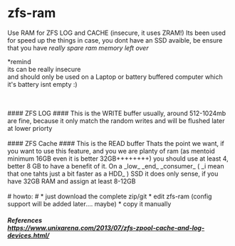 # zfs-ram #
Use RAM for ZFS LOG and CACHE (insecure, it uses ZRAM!)
Its been used for speed up the things in case, you dont have an SSD avaible, 
be ensure that you have _*really spare ram memory left over*_ 


*remind <br>
its can be really insecure <br>
and should only be used on a Laptop or battery buffered computer which it's battery isnt empty :)

<br>
<br>
#### ZFS LOG  ####
This is the WRITE buffer
usually, around 512-1024mb are fine, because it only match the random writes and will be flushed later at lower priorty
<br><br>
#### ZFS Cache ####
This is the READ buffer
Thats the point we want, if you want to use this feature, and you we are planty of ram (as mentoid minimum 16GB even it is better 32GB++++++++) you should use at least 4, better 8 GB to have a benefit of it. On a _low_ _end_ _consumer_ ( _i mean that one tahts just a bit faster as a HDD_ ) SSD it does only sense, if you have 32GB RAM and assign at least 8-12GB
<br>
<br>
# howto: #
* just download the complete zip/git 
* edit zfs-ram (config support will be added later.... maybe)
* copy it manually



##### References <br> https://www.unixarena.com/2013/07/zfs-zpool-cache-and-log-devices.html/ #####

